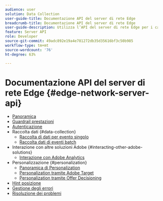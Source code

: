 ```yaml
---
audience: user
solution: Data Collection
user-guide-title: Documentazione API del server di rete Edge
breadcrumb-title: Documentazione API del server di rete Edge
user-guide-description: Utilizza l’API del server di rete Edge per i casi d’uso di raccolta dati, personalizzazione, pubblicità e marketing con i servizi Experience Cloud o Experience Platform Edge.
feature: Server API
role: Developer
source-git-commit: 49adc892e19a4e781272db35d35616bf3c50b985
workflow-type: tm+mt
source-wordcount: '76'
ht-degree: 63%

---
```



# Documentazione API del server di rete Edge {#edge-network-server-api}

* [Panoramica](overview.md)
* [Guardrail prestazioni](guardrails.md)
* [Autenticazione](authentication.md)
* Raccolta dati {#data-collection}
   * [Raccolta di dati per evento singolo](interactive-data-collection.md)
   * [Raccolta dati di eventi batch](non-interactive-data-collection.md)
* Interazione con altre soluzioni Adobe {#interacting-other-adobe-solutions}
   * [Interazione con Adobe Analytics](interacting-adobe-analytics.md)
* Personalizzazione {#personalization}
   * [Panoramica di Personalization](personalization-overview.md)
   * [Personalization tramite Adobe Target](personalization-target.md)
   * [Personalization tramite Offer Decisioning](personalization-offer-decisioning.md)
* [Hint posizione](location-hints.md)
* [Gestione degli errori](error-handling.md)
* [Risoluzione dei problemi](troubleshooting.md)